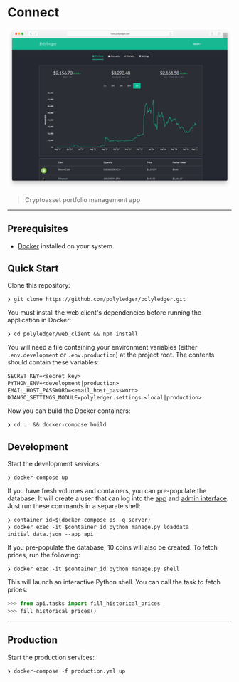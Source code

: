 # Connect

![Screenshot](/polyledger.png?raw=true)

> Cryptoasset portfolio management app

---

## Prerequisites

- [Docker](https://www.docker.com/community-edition) installed on your system.

## Quick Start

Clone this repository:

```
❯ git clone https://github.com/polyledger/polyledger.git
```

You must install the web client's dependencies before running the application in Docker:

```
❯ cd polyledger/web_client && npm install
```

You will need a file containing your environment variables (either `.env.development` or `.env.production`) at the project root. The contents should contain these variables:

```
SECRET_KEY=<secret_key>
PYTHON_ENV=<development|production>
EMAIL_HOST_PASSWORD=<email_host_password>
DJANGO_SETTINGS_MODULE=polyledger.settings.<local|production>
```

Now you can build the Docker containers:

```
❯ cd .. && docker-compose build
```

## Development

Start the development services:

```
❯ docker-compose up
```

If you have fresh volumes and containers, you can pre-populate the database. It will create a user that can log into the [app](http://localhost:3000/login) and [admin interface](http://localhost:8000/admin/login). Just run these commands in a separate shell:

```
❯ container_id=$(docker-compose ps -q server)
❯ docker exec -it $container_id python manage.py loaddata initial_data.json --app api
```

If you pre-populate the database, 10 coins will also be created. To fetch prices, run the following:

```
❯ docker exec -it $container_id python manage.py shell
```

This will launch an interactive Python shell. You can call the task to fetch prices:

```python
>>> from api.tasks import fill_historical_prices
>>> fill_historical_prices()
```

---

## Production

Start the production services:

```
❯ docker-compose -f production.yml up
```
